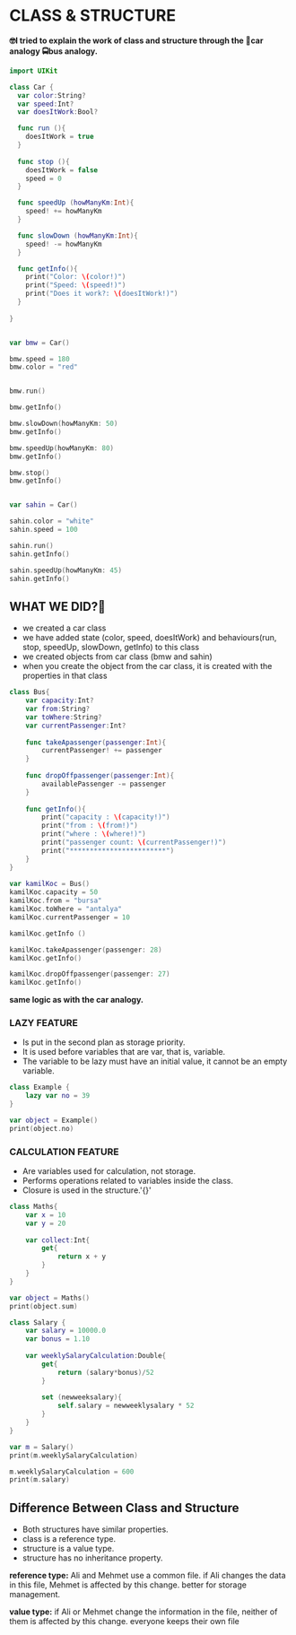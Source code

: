 # CLASS & STRUCTURE

**🤓I tried to explain the work of class and structure through the 🚗car analogy 🚍bus analogy.**

```swift
import UIKit

class Car {             
  var color:String?    
  var speed:Int?
  var doesItWork:Bool?

  func run (){
    doesItWork = true
  }
  
  func stop (){
    doesItWork = false 
    speed = 0
  }

  func speedUp (howManyKm:Int){
    speed! += howManyKm
  }

  func slowDown (howManyKm:Int){
    speed! -= howManyKm
  }

  func getInfo(){
    print("Color: \(color!)")    
    print("Speed: \(speed!)")
    print("Does it work?: \(doesItWork!)")
  }
  
}


var bmw = Car()        

bmw.speed = 180
bmw.color = "red"


bmw.run()

bmw.getInfo()

bmw.slowDown(howManyKm: 50)
bmw.getInfo()

bmw.speedUp(howManyKm: 80)
bmw.getInfo()

bmw.stop()
bmw.getInfo()


var sahin = Car()

sahin.color = "white"
sahin.speed = 100

sahin.run()
sahin.getInfo()

sahin.speedUp(howManyKm: 45)
sahin.getInfo()
```
## WHAT WE DID?🤔
- we created a car class
- we have added state (color, speed, doesItWork) and behaviours(run, stop, speedUp, slowDown, getInfo) to this class 
- we created objects from car class (bmw and sahin)
- when you create the object from the car class, it is created with the properties in that class 



```swift
class Bus{
    var capacity:Int?
    var from:String?
    var toWhere:String?
    var currentPassenger:Int?
    
    func takeApassenger(passenger:Int){
        currentPassenger! += passenger
    }
    
    func dropOffpassenger(passenger:Int){
        availablePassenger -= passenger
    }
    
    func getInfo(){
        print("capacity : \(capacity!)")
        print("from : \(from!)")
        print("where : \(where!)")
        print("passenger count: \(currentPassenger!)")
        print("************************")
    }
}
 
var kamilKoc = Bus()
kamilKoc.capacity = 50
kamilKoc.from = "bursa"
kamilKoc.toWhere = "antalya"
kamilKoc.currentPassenger = 10

kamilKoc.getInfo ()

kamilKoc.takeApassenger(passenger: 28)
kamilKoc.getInfo()

kamilKoc.dropOffpassenger(passenger: 27)
kamilKoc.getInfo()
```
**same logic as with the car analogy.**

### LAZY FEATURE

- Is put in the second plan as storage priority.
- It is used before variables that are var, that is, variable.
- The variable to be lazy must have an initial value, it cannot be an empty variable.

```swift
class Example {
    lazy var no = 39
}

var object = Example()
print(object.no)
```

### CALCULATION FEATURE

- Are variables used for calculation, not storage.  
- Performs operations related to variables inside the class.  
- Closure is used in the structure.'{}' 

```swift
class Maths{
    var x = 10
    var y = 20
    
    var collect:Int{
        get{
            return x + y
        }
    }
}

var object = Maths()
print(object.sum)

class Salary {
    var salary = 10000.0
    var bonus = 1.10
    
    var weeklySalaryCalculation:Double{
        get{
            return (salary*bonus)/52
        }
        
        set (newweeksalary){
            self.salary = newweeklysalary * 52
        }
    }
}

var m = Salary()
print(m.weeklySalaryCalculation)

m.weeklySalaryCalculation = 600
print(m.salary)

```

## Difference Between Class and Structure

- Both structures have similar properties.
- class is a reference type.
- structure is a value type.
- structure has no inheritance property.

**reference type:** Ali and Mehmet use a common file. if Ali changes the data in this file, Mehmet is affected by this change.
better for storage management.

**value type:** if Ali or Mehmet change the information in the file, neither of them is affected by this change. everyone keeps their own file 
